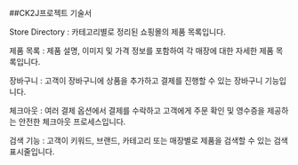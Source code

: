 
##CK2J프로젝트 기술서


Store Directory : 카테고리별로 정리된 쇼핑몰의 제품 목록입니다.   

제품 목록 : 제품 설명, 이미지 및 가격 정보를 포함하여 각 매장에 대한 자세한 제품 목록입니다.   

장바구니 : 고객이 장바구니에 상품을 추가하고 결제를 진행할 수 있는 장바구니 기능입니다.   

체크아웃 : 여러 결제 옵션에서 결제를 수락하고 고객에게 주문 확인 및 영수증을 제공하는 안전한 체크아웃 프로세스입니다.   

검색 기능 : 고객이 키워드, 브랜드, 카테고리 또는 매장별로 제품을 검색할 수 있는 검색 표시줄입니다.   
